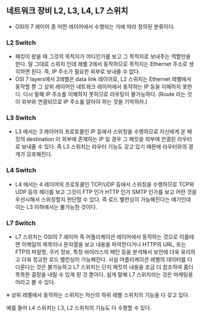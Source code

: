 ## 네트워크 장비 L2, L3, L4, L7 스위치

- OSI의 7 레이어 중 어떤 레이어에서 수행되는 가에 따라 정의된 분류이다.



### L2 Switch

- 패킷이 왔을 때 그것의 목적지가 어디인가를 보고 그 목적지로 보내주는 역할만을 한다. 말 그대로 스위치 인데 레벨 2에서 동작하므로 목적지는 Ethernet 주소로 생각하면 된다. 즉, IP 주소가 필요한 외부로 보내줄 수 없다.
- OSI 7 layers에서 2레벨은 data link 레이어로, L2 스위치는  Ethernet  레벨에서 동작할 뿐 그 상위 레이어인 네트워크 레이어에서 동작하는 IP 등을 이해하지 못한다. 다시 말해 IP 주소를 이해하지 못하므로 라우팅이 불가능하다. (Route 라는 것이 외부와 연결되므로 IP 주소를 알아야 하는 것을 기억하자.)



### L3 Switch

- L3 에서는 3 레이어의 프로토콜인 IP 등에서 스위칭을 수행하므로 자신에게 온 패킷의 destination 이 외부에 존재하는 IP 일 경우 그 패킷을 외부에 연결된 라우터로 보내줄 수 있다. 즉 L3 스위치는 라우터 기능도 갖고 있기 때문에 라우터와의 경계가 모호해진다.



### L4 Switch

- L4 에서는 4 레이어의 프로토콜인 TCP/UDP 등에서 스위칭을 수행하므로 TCP와 UDP 등의 헤더를 보고 그것이 FTP 인가 HTTP 인가 SMTP 인가를 보고 어떤 것을 우선시해서 스위칭할지 판단할 수 있다. 즉 로드 밸런싱이 가능해진다는 얘기인데 이는 L3 이하에서는 불가능한 것이다.



### L7 Switch

- L7 스위치는 OSI의 7 레이어 즉 어플리케이션 레이어에서 동작하는 것으로 이를테면 이메일의 제목이나 문자열을 보고 내용을 파악한다거나 HTTP의 URL, 또는 FTP의 파일명, 쿠키 정보, 특정 바이러스의 패턴 등을 분석해서 보안에 더욱 유리하고 더욱 정교한 로드 밸런싱이 가능해진다. 사실 어플리케이션 레벨의 데이터를 다 다룬다는 것은 불가능하고 L7 스위치는 단지 패킷의 내용을 조금 더 참조하여 좀더 똑똑한 결정을 내릴 수 있게 된 것 뿐이다. 쉽게 말해 L7 스위치라는 것은 마케팅용어라고 볼 수 있다.



※ 상위 레벨에서 동작하는 스위치는 자신의 하위 레벨 스위치의 기능을 다 갖고 있다.

예를 들어 L4 스위치는 L3, L2 스위치의 기능도 다 수행할 수 있다.